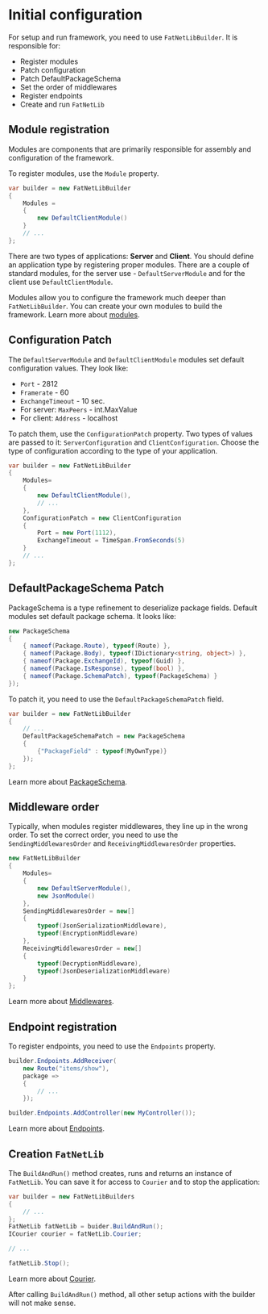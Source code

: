 ﻿# Initial configuration

For setup and run framework, you need to use  `FatNetLibBuilder`. It is responsible for:

* Register modules
* Patch configuration
* Patch DefaultPackageSchema
* Set the order of middlewares
* Register endpoints
* Create and run `FatNetLib`

## Module registration

Modules are components that are primarily responsible for assembly and configuration of the framework.

To register modules, use the `Module` property.

```c#
var builder = new FatNetLibBuilder
{
    Modules =
    {
        new DefaultClientModule()
    }
    // ...
};
```

There are two types of applications: **Server** and **Client**.
You should define an application type by registering proper modules.
There are a couple of standard modules, for the server use - `DefaultServerModule` and for the client
use `DefaultClientModule`.

Modules allow you to configure the framework much deeper than `FatNetLibBuilder`.
You can create your own modules to build the framework.
Learn more about [modules](10-modules.md).

## Configuration Patch

The `DefaultServerModule` and `DefaultClientModule` modules set default configuration values. They look like:

* `Port` - 2812
* `Framerate` - 60
* `ExchangeTimeout` - 10 sec.
* For server: `MaxPeers` - int.MaxValue
* For client: `Address` - localhost

To patch them, use the `ConfigurationPatch` property. Two types of values are passed to it: `ServerConfiguration`
and `ClientConfiguration`. Choose the type of configuration according to the type of your application.

```c#
var builder = new FatNetLibBuilder
{
    Modules=
    {
        new DefaultClientModule(),
        // ...
    },
    ConfigurationPatch = new ClientConfiguration
    {
        Port = new Port(1112),
        ExchangeTimeout = TimeSpan.FromSeconds(5)
    }
    // ...
};
```

## DefaultPackageSchema Patch

PackageSchema is a type refinement to deserialize package fields. Default modules set default package schema. It looks
like:

```c#
new PackageSchema
{
    { nameof(Package.Route), typeof(Route) },
    { nameof(Package.Body), typeof(IDictionary<string, object>) },
    { nameof(Package.ExchangeId), typeof(Guid) },
    { nameof(Package.IsResponse), typeof(bool) },
    { nameof(Package.SchemaPatch), typeof(PackageSchema) }
});
```

To patch it, you need to use the `DefaultPackageSchemaPatch` field.

```c#
var builder = new FatNetLibBuilder
{
    // ...
    DefaultPackageSchemaPatch = new PackageSchema
    {
        {"PackageField" : typeof(MyOwnType)}
    });
};
```

Learn more about [PackageSchema](4-package-schema.md).

## Middleware order

Typically, when modules register middlewares, they line up in the wrong order.
To set the correct order, you need to use the `SendingMiddlewaresOrder` and `ReceivingMiddlewaresOrder` properties.

```c#
new FatNetLibBuilder
{
    Modules=
    {
        new DefaultServerModule(),
        new JsonModule()
    },
    SendingMiddlewaresOrder = new[]
    {
        typeof(JsonSerializationMiddleware),
        typeof(EncryptionMiddleware)
    },
    ReceivingMiddlewaresOrder = new[]
    {
        typeof(DecryptionMiddleware),
        typeof(JsonDeserializationMiddleware)
    }
};
```

Learn more about [Middlewares](6-middlewares.md).

## Endpoint registration

To register endpoints, you need to use the `Endpoints` property.

```c#
builder.Endpoints.AddReceiver(
    new Route("items/show"),
    package =>
    {
        // ...
    });

builder.Endpoints.AddController(new MyController());
```

Learn more about [Endpoints](2-endpoints.md).

## Creation `FatNetLib`

The `BuildAndRun()` method creates, runs and returns an instance of `FatNetLib`.
You can save it for access to `Courier` and to stop the application:

```c#
var builder = new FatNetLibBuilders
{
    // ...
};
FatNetLib fatNetLib = buider.BuildAndRun();
ICourier courier = fatNetLib.Courier;

// ...

fatNetLib.Stop();
```

Learn more about [Courier](5-courier.md).

After calling `BuildAndRun()` method, all other setup actions with the builder will not make sense.


